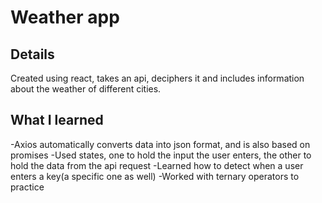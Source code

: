 # Weather app

## Details
Created using react, takes an api, deciphers it and includes information about the weather of different cities.

## What I learned
-Axios automatically converts data into json format, and is also based on promises
-Used states, one to hold the input the user enters, the other to hold the data from the api request
-Learned how to detect when a user enters a key(a specific one as well)
-Worked with ternary operators to practice

